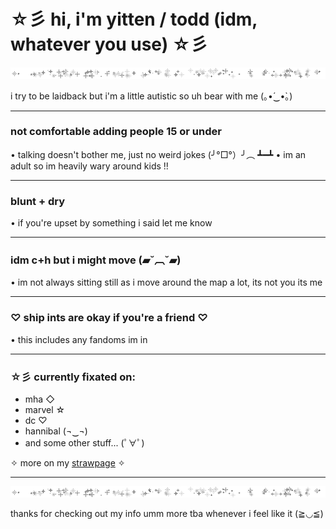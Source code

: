 # ☆彡 hi, i'm yitten / todd (idm, whatever you use) ☆彡

![](https://raw.githubusercontent.com/yittens/info/main/starl.gif)


i try to be laidback but i'm a little autistic so uh bear with me (｡•́‿•̀｡)

---

###  **not comfortable adding people 15 or under**  
• talking doesn't bother me, just no weird jokes (╯°□°）╯︵ ┻━┻
• im an adult so im heavily wary around kids !!


---

###  **blunt + dry** 
• if you're upset by something i said let me know

---

###  idm c+h but i might move  (▰˘︹˘▰)
• im not always sitting still as i move around the map a lot, its not you its me

---

### ♡ **ship ints are okay if you're a friend** ♡
• this includes any fandoms im in

---

### ☆彡 currently fixated on:
- mha ◇
- marvel ☆
- dc ♡
- hannibal (¬‿¬)
- and some other stuff... (ﾟ∀ﾟ)

✧ more on my [strawpage](https://yitten.straw.page) ✧

---
![](https://raw.githubusercontent.com/yittens/info/main/starl.gif)


 thanks for checking out my info umm more tba whenever i feel like it (≧◡≦)
